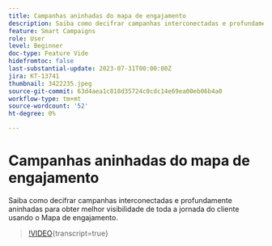 ```yaml
---
title: Campanhas aninhadas do mapa de engajamento
description: Saiba como decifrar campanhas interconectadas e profundamente aninhadas para obter melhor visibilidade de toda a jornada do cliente usando o Mapa de engajamento.
feature: Smart Campaigns
role: User
level: Beginner
doc-type: Feature Vide
hidefromtoc: false
last-substantial-update: 2023-07-31T00:00:00Z
jira: KT-13741
thumbnail: 3422235.jpeg
source-git-commit: 63d4aea1c818d35724c0cdc14e69ea00eb06b4a0
workflow-type: tm+mt
source-wordcount: '52'
ht-degree: 0%

---
```



# Campanhas aninhadas do mapa de engajamento

Saiba como decifrar campanhas interconectadas e profundamente aninhadas para obter melhor visibilidade de toda a jornada do cliente usando o Mapa de engajamento.

>[!VIDEO](https://video.tv.adobe.com/v/3422235/?learn=on){transcript=true}
